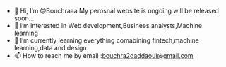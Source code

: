 - 👋 Hi, I’m @Bouchraaa  My perosnal website is ongoing will be released soon...
- 👀 I’m interested in Web development,Businees analysts,Machine learning
- 🌱 I’m currently learning everything comabining fintech,machine learning,data and design
-  📫 How to reach me by email :bouchra2daddaoui@gmail.com

<!---

--->
